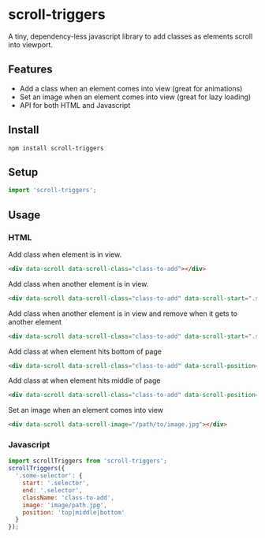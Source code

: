 # scroll-triggers

A tiny, dependency-less javascript library to add classes as elements scroll into viewport.

## Features

* Add a class when an element comes into view (great for animations)
* Set an image when an element comes into view (great for lazy loading)
* API for both HTML and Javascript

## Install

`npm install scroll-triggers`

## Setup

```javascript
import 'scroll-triggers';
```

## Usage

### HTML

Add class when element is in view.

```html
<div data-scroll data-scroll-class="class-to-add"></div>
```

Add class when another element is in view.

```html
<div data-scroll data-scroll-class="class-to-add" data-scroll-start=".some .selector"></div>
```

Add class when another element is in view and remove when it gets to another element

```html
<div data-scroll data-scroll-class="class-to-add" data-scroll-start=".some .selector" data-scroll-end=".some .lower .selector"></div>
```

Add class at when element hits bottom of page

```html
<div data-scroll data-scroll-class="class-to-add" data-scroll-position="bottom"></div>
```

Add class at when element hits middle of page

```html
<div data-scroll data-scroll-class="class-to-add" data-scroll-position="middle"></div>
```

Set an image when an element comes into view

```html
<div data-scroll data-scroll-image="/path/to/image.jpg"></div>
```

### Javascript

```javascript
import scrollTriggers from 'scroll-triggers';
scrollTriggers({
  '.some-selector': {
    start: '.selector',
    end: '.selector',
    className: 'class-to-add',
    image: 'image/path.jpg',
    position: 'top|middle|bottom'
  }
});
```
